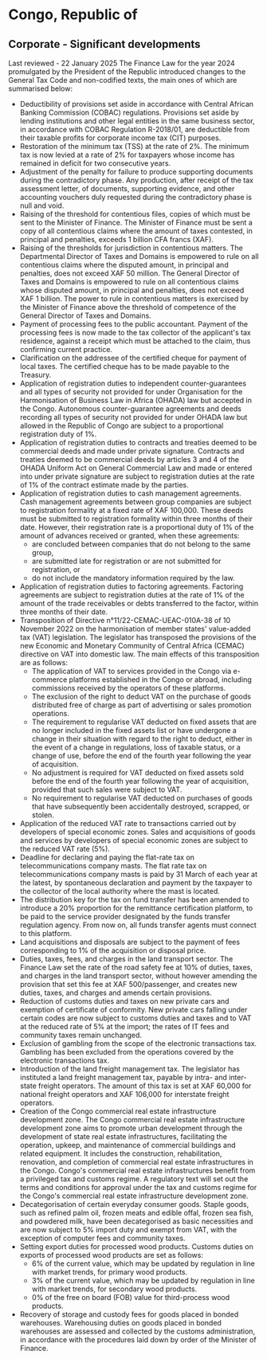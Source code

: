 # Congo, Republic of
## Corporate - Significant developments
Last reviewed - 22 January 2025
The Finance Law for the year 2024 promulgated by the President of the Republic introduced changes to the General Tax Code and non-codified texts, the main ones of which are summarised below:
  * Deductibility of provisions set aside in accordance with Central African Banking Commission (COBAC) regulations. Provisions set aside by lending institutions and other legal entities in the same business sector, in accordance with COBAC Regulation R-2018/01, are deductible from their taxable profits for corporate income tax (CIT) purposes.
  * Restoration of the minimum tax (TSS) at the rate of 2%. The minimum tax is now levied at a rate of 2% for taxpayers whose income has remained in deficit for two consecutive years. 
  * Adjustment of the penalty for failure to produce supporting documents during the contradictory phase. Any production, after receipt of the tax assessment letter, of documents, supporting evidence, and other accounting vouchers duly requested during the contradictory phase is null and void.
  * Raising of the threshold for contentious files, copies of which must be sent to the Minister of Finance. The Minister of Finance must be sent a copy of all contentious claims where the amount of taxes contested, in principal and penalties, exceeds 1 billion CFA francs (XAF).
  * Raising of the thresholds for jurisdiction in contentious matters. The Departmental Director of Taxes and Domains is empowered to rule on all contentious claims where the disputed amount, in principal and penalties, does not exceed XAF 50 million. The General Director of Taxes and Domains is empowered to rule on all contentious claims whose disputed amount, in principal and penalties, does not exceed XAF 1 billion. The power to rule in contentious matters is exercised by the Minister of Finance above the threshold of competence of the General Director of Taxes and Domains.
  * Payment of processing fees to the public accountant. Payment of the processing fees is now made to the tax collector of the applicant's tax residence, against a receipt which must be attached to the claim, thus confirming current practice.
  * Clarification on the addressee of the certified cheque for payment of local taxes. The certified cheque has to be made payable to the Treasury.
  * Application of registration duties to independent counter-guarantees and all types of security not provided for under Organisation for the Harmonisation of Business Law in Africa (OHADA) law but accepted in the Congo. Autonomous counter-guarantee agreements and deeds recording all types of security not provided for under OHADA law but allowed in the Republic of Congo are subject to a proportional registration duty of 1%.
  * Application of registration duties to contracts and treaties deemed to be commercial deeds and made under private signature. Contracts and treaties deemed to be commercial deeds by articles 3 and 4 of the OHADA Uniform Act on General Commercial Law and made or entered into under private signature are subject to registration duties at the rate of 1% of the contract estimate made by the parties.
  * Application of registration duties to cash management agreements. Cash management agreements between group companies are subject to registration formality at a fixed rate of XAF 100,000. These deeds must be submitted to registration formality within three months of their date. However, their registration rate is a proportional duty of 1% of the amount of advances received or granted, when these agreements: 
    * are concluded between companies that do not belong to the same group,
    * are submitted late for registration or are not submitted for registration, or
    * do not include the mandatory information required by the law.
  * Application of registration duties to factoring agreements. Factoring agreements are subject to registration duties at the rate of 1% of the amount of the trade receivables or debts transferred to the factor, within three months of their date.
  * Transposition of Directive n°11/22-CEMAC-UEAC-010A-38 of 10 November 2022 on the harmonisation of member states' value-added tax (VAT) legislation. The legislator has transposed the provisions of the new Economic and Monetary Community of Central Africa (CEMAC) directive on VAT into domestic law. The main effects of this transposition are as follows: 
    * The application of VAT to services provided in the Congo via e-commerce platforms established in the Congo or abroad, including commissions received by the operators of these platforms.
    * The exclusion of the right to deduct VAT on the purchase of goods distributed free of charge as part of advertising or sales promotion operations.
    * The requirement to regularise VAT deducted on fixed assets that are no longer included in the fixed assets list or have undergone a change in their situation with regard to the right to deduct, either in the event of a change in regulations, loss of taxable status, or a change of use, before the end of the fourth year following the year of acquisition.
    * No adjustment is required for VAT deducted on fixed assets sold before the end of the fourth year following the year of acquisition, provided that such sales were subject to VAT.
    * No requirement to regularise VAT deducted on purchases of goods that have subsequently been accidentally destroyed, scrapped, or stolen.
  * Application of the reduced VAT rate to transactions carried out by developers of special economic zones. Sales and acquisitions of goods and services by developers of special economic zones are subject to the reduced VAT rate (5%).
  * Deadline for declaring and paying the flat-rate tax on telecommunications company masts. The flat rate tax on telecommunications company masts is paid by 31 March of each year at the latest, by spontaneous declaration and payment by the taxpayer to the collector of the local authority where the mast is located.
  * The distribution key for the tax on fund transfer has been amended to introduce a 20% proportion for the remittance certification platform, to be paid to the service provider designated by the funds transfer regulation agency. From now on, all funds transfer agents must connect to this platform.
  * Land acquisitions and disposals are subject to the payment of fees corresponding to 1% of the acquisition or disposal price.
  * Duties, taxes, fees, and charges in the land transport sector. The Finance Law set the rate of the road safety fee at 10% of duties, taxes, and charges in the land transport sector, without however amending the provision that set this fee at XAF 500/passenger, and creates new duties, taxes, and charges and amends certain provisions.
  * Reduction of customs duties and taxes on new private cars and exemption of certificate of conformity. New private cars falling under certain codes are now subject to customs duties and taxes and to VAT at the reduced rate of 5% at the import; the rates of IT fees and community taxes remain unchanged.
  * Exclusion of gambling from the scope of the electronic transactions tax. Gambling has been excluded from the operations covered by the electronic transactions tax.
  * Introduction of the land freight management tax. The legislator has instituted a land freight management tax, payable by intra- and inter-state freight operators. The amount of this tax is set at XAF 60,000 for national freight operators and XAF 106,000 for interstate freight operators.
  * Creation of the Congo commercial real estate infrastructure development zone. The Congo commercial real estate infrastructure development zone aims to promote urban development through the development of state real estate infrastructures, facilitating the operation, upkeep, and maintenance of commercial buildings and related equipment. It includes the construction, rehabilitation, renovation, and completion of commercial real estate infrastructures in the Congo. Congo's commercial real estate infrastructures benefit from a privileged tax and customs regime. A regulatory text will set out the terms and conditions for approval under the tax and customs regime for the Congo's commercial real estate infrastructure development zone.
  * Decategorisation of certain everyday consumer goods. Staple goods, such as refined palm oil, frozen meats and edible offal, frozen sea fish, and powdered milk, have been decategorised as basic necessities and are now subject to 5% import duty and exempt from VAT, with the exception of computer fees and community taxes.
  * Setting export duties for processed wood products. Customs duties on exports of processed wood products are set as follows: 
    * 6% of the current value, which may be updated by regulation in line with market trends, for primary wood products.
    * 3% of the current value, which may be updated by regulation in line with market trends, for secondary wood products.
    * 0% of the free on board (FOB) value for third-process wood products.
  * Recovery of storage and custody fees for goods placed in bonded warehouses. Warehousing duties on goods placed in bonded warehouses are assessed and collected by the customs administration, in accordance with the procedures laid down by order of the Minister of Finance.



